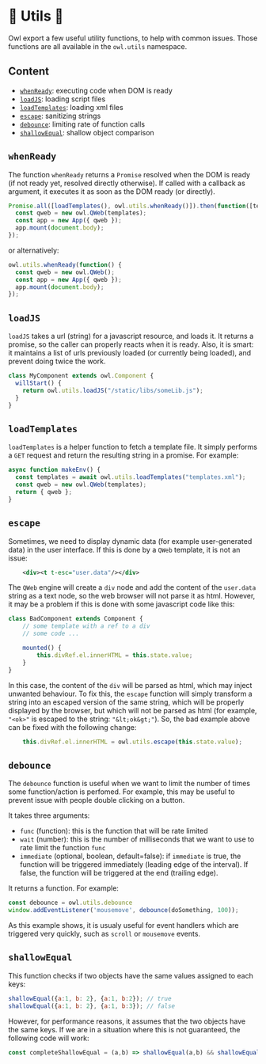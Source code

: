 # 🦉 Utils 🦉

Owl export a few useful utility functions, to help with common issues. Those
functions are all available in the `owl.utils` namespace.

## Content

- [`whenReady`](#whenready): executing code when DOM is ready
- [`loadJS`](#loadjs): loading script files
- [`loadTemplates`](#loadtemplates): loading xml files
- [`escape`](#escape): sanitizing strings
- [`debounce`](#debounce): limiting rate of function calls
- [`shallowEqual`](#shallowequal): shallow object comparison


## `whenReady`

The function `whenReady` returns a `Promise` resolved when the DOM is ready (if
not ready yet, resolved directly otherwise). If called with a callback as
argument, it executes it as soon as the DOM ready (or directly).

```js
Promise.all([loadTemplates(), owl.utils.whenReady()]).then(function([templates]) {
  const qweb = new owl.QWeb(templates);
  const app = new App({ qweb });
  app.mount(document.body);
});
```

or alternatively:

```js
owl.utils.whenReady(function() {
  const qweb = new owl.QWeb();
  const app = new App({ qweb });
  app.mount(document.body);
});
```

## `loadJS`

`loadJS` takes a url (string) for a javascript resource, and loads it. It returns
a promise, so the caller can properly reacts when it is ready. Also, it is smart:
it maintains a list of urls previously loaded (or currently being loaded), and
prevent doing twice the work.

```js
class MyComponent extends owl.Component {
  willStart() {
    return owl.utils.loadJS("/static/libs/someLib.js");
  }
}
```

## `loadTemplates`

`loadTemplates` is a helper function to fetch a template file.  It simply
performs a `GET` request and return the resulting string in a promise. For
example:

```js
async function makeEnv() {
  const templates = await owl.utils.loadTemplates("templates.xml");
  const qweb = new owl.QWeb(templates);
  return { qweb };
}
```

## `escape`

Sometimes, we need to display dynamic data (for example user-generated data) in
the user interface.  If this is done by a `QWeb` template, it is not an issue:

```xml
    <div><t t-esc="user.data"/></div>
```

The `QWeb` engine will create a `div` node and add the content of the `user.data`
string as a text node, so the web browser will not parse it as html.  However,
it may be a problem if this is done with some javascript code like this:

```js
class BadComponent extends Component {
    // some template with a ref to a div
    // some code ...

    mounted() {
        this.divRef.el.innerHTML = this.state.value;
    }
}
```
In this case, the content of the `div` will be parsed as html, which may inject
unwanted behaviour.  To fix this, the `escape` function will simply transform a
string into an escaped version of the same string, which will be properly displayed
by the browser, but which will not be parsed as html (for example, `"<ok>"` is
escaped to the string: `"&lt;ok&gt;"`). So, the bad example above can be fixed
with the following change:

```js
    this.divRef.el.innerHTML = owl.utils.escape(this.state.value);
```


## `debounce`

The `debounce` function is useful when we want to limit the number of times some
function/action is perfomed. For example, this may be useful to prevent issue
with people double clicking on a button.

It takes three arguments:
- `func` (function): this is the function that will be rate limited
- `wait` (number): this is the number of milliseconds that we want to use to
   rate limit the function `func`
- `immediate` (optional, boolean, default=false): if `immediate` is true, the
  function will be triggered immediately (leading edge of the interval). If false,
  the function will be triggered at the end (trailing edge).

It returns a function.  For example:

```js
const debounce = owl.utils.debounce
window.addEventListener('mousemove', debounce(doSomething, 100));
```

As this example shows, it is usualy useful for event handlers which are triggered
very quickly, such as `scroll` or `mousemove` events.


## `shallowEqual`

This function checks if two objects have the same values assigned to each keys:

```js
shallowEqual({a:1, b: 2}, {a:1, b:2}); // true
shallowEqual({a:1, b: 2}, {a:1, b:3}); // false
```

However, for performance reasons, it assumes that the two objects have the same
keys. If we are in a situation where this is not guaranteed, the following code
will work:

```js
const completeShallowEqual = (a,b) => shallowEqual(a,b) && shallowEqual(b,a);
```